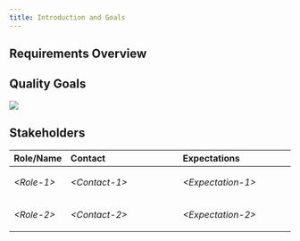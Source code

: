 ```yaml
---
title: Introduction and Goals
---
```

## Requirements Overview

## Quality Goals

![](site/tumblr_nst0eeunzj1uz2g97o1_500.jpg)

## Stakeholders

<table>
<colgroup>
<col style="width: 20%" />
<col style="width: 40%" />
<col style="width: 40%" />
</colgroup>
<thead>
<tr class="header">
<th style="text-align: left;">Role/Name</th>
<th style="text-align: left;">Contact</th>
<th style="text-align: left;">Expectations</th>
</tr>
</thead>
<tbody>
<tr class="odd">
<td style="text-align: left;"><p><em>&lt;Role-1&gt;</em></p></td>
<td style="text-align: left;"><p><em>&lt;Contact-1&gt;</em></p></td>
<td style="text-align: left;"><p><em>&lt;Expectation-1&gt;</em></p></td>
</tr>
<tr class="even">
<td style="text-align: left;"><p><em>&lt;Role-2&gt;</em></p></td>
<td style="text-align: left;"><p><em>&lt;Contact-2&gt;</em></p></td>
<td style="text-align: left;"><p><em>&lt;Expectation-2&gt;</em></p></td>
</tr>
</tbody>
</table>